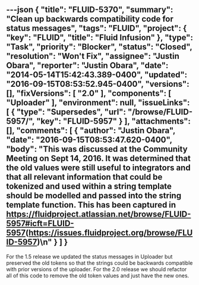 ---json
{
  "title": "FLUID-5370",
  "summary": "Clean up backwards compatibility code for status messages",
  "tags": "FLUID",
  "project": {
    "key": "FLUID",
    "title": "Fluid Infusion"
  },
  "type": "Task",
  "priority": "Blocker",
  "status": "Closed",
  "resolution": "Won't Fix",
  "assignee": "Justin Obara",
  "reporter": "Justin Obara",
  "date": "2014-05-14T15:42:43.389-0400",
  "updated": "2016-09-15T08:53:52.945-0400",
  "versions": [],
  "fixVersions": [
    "2.0"
  ],
  "components": [
    "Uploader"
  ],
  "environment": null,
  "issueLinks": [
    {
      "type": "Supersedes",
      "url": "/browse/FLUID-5957/",
      "key": "FLUID-5957"
    }
  ],
  "attachments": [],
  "comments": [
    {
      "author": "Justin Obara",
      "date": "2016-09-15T08:53:47.620-0400",
      "body": "This was discussed at the Community Meeting on Sept 14, 2016. It was determined that the old values were still useful to integrators and that all relevant information that could be tokenized and used within a string template should be modelled and passed into the string template function. This has been captured in <https://fluidproject.atlassian.net/browse/FLUID-5957#icft=FLUID-5957>(<https://issues.fluidproject.org/browse/FLUID-5957>)\n"
    }
  ]
}
---
For the 1.5 release we updated the status messages in Uploader but preserved the old tokens so that the strings could be backwards compatible with prior versions of the uploader. For the 2.0 release we should refactor all of this code to remove the old token values and just have the new ones.&#x20;

        